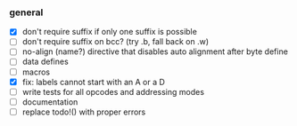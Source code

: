 ### general
- [x] don't require suffix if only one suffix is possible
- [ ] don't require suffix on bcc? (try .b, fall back on .w)
- [ ] no-align (name?) directive that disables auto alignment after byte define
- [ ] data defines
- [ ] macros
- [x] fix: labels cannot start with an A or a D
- [ ] write tests for all opcodes and addressing modes
- [ ] documentation
- [ ] replace todo!() with proper errors